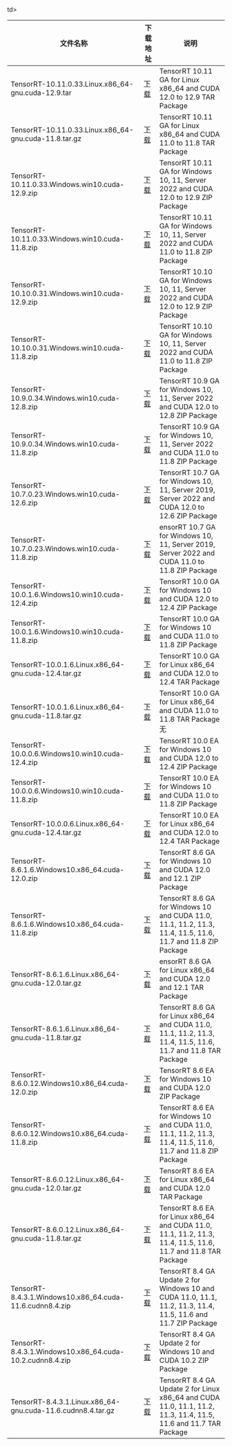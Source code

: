 <table>
<thead><tr><th>文件名称</th><th>下载地址</th><th>说明</th></tr></thead>
<tbody>
<tr><td>TensorRT-10.11.0.33.Linux.x86_64-gnu.cuda-12.9.tar</td><td><a href="https://mbd.pub/o/bread/YZWUl5Zxag==">下载</a></td><td>TensorRT 10.11 GA for Linux x86_64 and CUDA 12.0 to 12.9 TAR Package</td>td></tr>
<tr><td>TensorRT-10.11.0.33.Linux.x86_64-gnu.cuda-11.8.tar.gz</td><td><a href="https://mbd.pub/o/bread/YZWUl5Zxaw==">下载</a></td><td>TensorRT 10.11 GA for Linux x86_64 and CUDA 11.0 to 11.8 TAR Package</td></tr>
<tr><td>TensorRT-10.11.0.33.Windows.win10.cuda-12.9.zip</td><td><a href="https://mbd.pub/o/bread/YZWUlZ5wZQ==">下载</a></td><td>TensorRT 10.11 GA for Windows 10, 11, Server 2022 and CUDA 12.0 to 12.9 ZIP Package</td></tr>
<tr><td>TensorRT-10.11.0.33.Windows.win10.cuda-11.8.zip</td><td><a href="https://mbd.pub/o/bread/YZWUlZ5wZA==">下载</a></td><td>TensorRT 10.11 GA for Windows 10, 11, Server 2022 and CUDA 11.0 to 11.8 ZIP Package</td></tr>
<tr><td>TensorRT-10.10.0.31.Windows.win10.cuda-12.9.zip</td><td><a href="https://mbd.pub/o/bread/YZWUlZxyag==">下载</a></td><td>TensorRT 10.10 GA for Windows 10, 11, Server 2022 and CUDA 12.0 to 12.9 ZIP Package</td></tr>
<tr><td>TensorRT-10.10.0.31.Windows.win10.cuda-11.8.zip</td><td><a href="https://mbd.pub/o/bread/YZWUlZxyaw==">下载</a></td><td>TensorRT 10.10 GA for Windows 10, 11, Server 2022 and CUDA 11.0 to 11.8 ZIP Package</td></tr>
<tr><td>TensorRT-10.9.0.34.Windows.win10.cuda-12.8.zip</td><td><a href="https://mbd.pub/o/bread/YZWUlZxybA==">下载</a></td><td>TensorRT 10.9 GA for Windows 10, 11, Server 2022 and CUDA 12.0 to 12.8 ZIP Package</td></tr>
<tr><td>TensorRT-10.9.0.34.Windows.win10.cuda-11.8.zip</td><td><a href="https://mbd.pub/o/bread/YZWUlZxybQ==">下载</a></td><td>TensorRT 10.9 GA for Windows 10, 11, Server 2022 and CUDA 11.0 to 11.8 ZIP Package</td></tr>
<tr><td>TensorRT-10.7.0.23.Windows.win10.cuda-12.6.zip</td><td><a href="https://mbd.pub/o/bread/YZWUlZxyaA==">下载</a></td><td>TensorRT 10.7 GA for Windows 10, 11, Server 2019, Server 2022 and CUDA 12.0 to 12.6 ZIP Package</td></tr>
<tr><td>TensorRT-10.7.0.23.Windows.win10.cuda-11.8.zip</td><td><a href="https://mbd.pub/o/bread/YZWUlZxyaQ==">下载</a></td><td>ensorRT 10.7 GA for Windows 10, 11, Server 2019, Server 2022 and CUDA 11.0 to 11.8 ZIP Package</td></tr>
<tr><td>TensorRT-10.0.1.6.Windows10.win10.cuda-12.4.zip</td><td><a href="https://mbd.pub/o/bread/YZWUlZxwbQ==">下载</a></td><td>TensorRT 10.0 GA for Windows 10 and CUDA 12.0 to 12.4 ZIP Package</td></tr>
<tr><td>TensorRT-10.0.1.6.Windows10.win10.cuda-11.8.zip</td><td><a href="https://mbd.pub/o/bread/YZWUlZxxbA==">下载</a></td><td>TensorRT 10.0 GA for Windows 10 and CUDA 11.0 to 11.8 ZIP Package</td></tr>
<tr><td>TensorRT-10.0.1.6.Linux.x86_64-gnu.cuda-12.4.tar.gz</td><td><a href="https://mbd.pub/o/bread/YZWUlZxwaQ==">下载</a></td><td>TensorRT 10.0 GA for Linux x86_64 and CUDA 12.0 to 12.4 TAR Package</td></tr>
<tr><td>TensorRT-10.0.1.6.Linux.x86_64-gnu.cuda-11.8.tar.gz</td><td><a href="https://mbd.pub/o/bread/YZWUlZxwaA==">下载</a></td><td>TensorRT 10.0 GA for Linux x86_64 and CUDA 11.0 to 11.8 TAR Package无</td></tr>
<tr><td>TensorRT-10.0.0.6.Windows10.win10.cuda-12.4.zip</td><td><a href="https://mbd.pub/o/bread/YZWUlZxwag==">下载</a></td><td>TensorRT 10.0 EA for Windows 10 and CUDA 12.0 to 12.4 ZIP Package</td></tr>
<tr><td>TensorRT-10.0.0.6.Windows10.win10.cuda-11.8.zip</td><td><a href="https://mbd.pub/o/bread/YZWUlZxxaA==">下载</a></td><td>TensorRT 10.0 EA for Windows 10 and CUDA 11.0 to 11.8 ZIP Package</td></tr>
<tr><td>TensorRT-10.0.0.6.Linux.x86_64-gnu.cuda-12.4.tar.gz</td><td><a href="https://mbd.pub/o/bread/YZWUlZxxZQ==">下载</a></td><td>TensorRT 10.0 EA for Linux x86_64 and CUDA 12.0 to 12.4 TAR Package</td></tr>
<tr><td>TensorRT-8.6.1.6.Windows10.x86_64.cuda-12.0.zip</td><td><a href="https://mbd.pub/o/bread/YZWUlZxxaQ==">下载</a></td><td>TensorRT 8.6 GA for Windows 10 and CUDA 12.0 and 12.1 ZIP Package</td></tr>
<tr><td>TensorRT-8.6.1.6.Windows10.x86_64.cuda-11.8.zip</td><td><a href="https://mbd.pub/o/bread/YZWUlZxxag==">下载</a></td><td>TensorRT 8.6 GA for Windows 10 and CUDA 11.0, 11.1, 11.2, 11.3, 11.4, 11.5, 11.6, 11.7 and 11.8 ZIP Package</td></tr>
<tr><td>TensorRT-8.6.1.6.Linux.x86_64-gnu.cuda-12.0.tar.gz</td><td><a href="https://mbd.pub/o/bread/YZWUlZxwbA==">下载</a></td><td>ensorRT 8.6 GA for Linux x86_64 and CUDA 12.0 and 12.1 TAR Package</td></tr>
<tr><td>TensorRT-8.6.1.6.Linux.x86_64-gnu.cuda-11.8.tar.gz</td><td><a href="https://mbd.pub/o/bread/YZWUlZxxZg==">下载</a></td><td>TensorRT 8.6 GA for Linux x86_64 and CUDA 11.0, 11.1, 11.2, 11.3, 11.4, 11.5, 11.6, 11.7 and 11.8 TAR Package</td></tr>
<tr><td>TensorRT-8.6.0.12.Windows10.x86_64.cuda-12.0.zip</td><td><a href="https://mbd.pub/o/bread/YZWUlZxxZw==">下载</a></td><td>TensorRT 8.6 EA for Windows 10 and CUDA 12.0 ZIP Package</td></tr>
<tr><td>TensorRT-8.6.0.12.Windows10.x86_64.cuda-11.8.zip</td><td><a href="https://mbd.pub/o/bread/YZWUlZxxZA==">下载</a></td><td>TensorRT 8.6 EA for Windows 10 and CUDA 11.0, 11.1, 11.2, 11.3, 11.4, 11.5, 11.6, 11.7 and 11.8 ZIP Package</td></tr>
<tr><td>TensorRT-8.6.0.12.Linux.x86_64-gnu.cuda-12.0.tar.gz</td><td><a href="https://mbd.pub/o/bread/YZWUlZxxbQ==">下载</a></td><td>TensorRT 8.6 EA for Linux x86_64 and CUDA 12.0 TAR Package</td></tr>
<tr><td>TensorRT-8.6.0.12.Linux.x86_64-gnu.cuda-11.8.tar.gz</td><td><a href="https://mbd.pub/o/bread/YZWUlZxxaw==">下载</a></td><td>TensorRT 8.6 EA for Linux x86_64 and CUDA 11.0, 11.1, 11.2, 11.3, 11.4, 11.5, 11.6, 11.7 and 11.8 TAR Package</td></tr>
<tr><td>TensorRT-8.4.3.1.Windows10.x86_64.cuda-11.6.cudnn8.4.zip</td><td><a href="https://mbd.pub/o/bread/YZWUlZxwZw==">下载</a></td><td>TensorRT 8.4 GA Update 2 for Windows 10 and CUDA 11.0, 11.1, 11.2, 11.3, 11.4, 11.5, 11.6 and 11.7 ZIP Package</td></tr>
<tr><td>TensorRT-8.4.3.1.Windows10.x86_64.cuda-10.2.cudnn8.4.zip</td><td><a href="https://mbd.pub/o/bread/YZWUlZxwaw==">下载</a></td><td>TensorRT 8.4 GA Update 2 for Windows 10 and CUDA 10.2 ZIP Package</td></tr>
<tr><td>TensorRT-8.4.3.1.Linux.x86_64-gnu.cuda-11.6.cudnn8.4.tar.gz</td><td><a href="https://mbd.pub/o/bread/YZWUlZxwZg==">下载</a></td><td>TensorRT 8.4 GA Update 2 for Linux x86_64 and CUDA 11.0, 11.1, 11.2, 11.3, 11.4, 11.5, 11.6 and 11.7 TAR Package</td></tr>

</tbody>
</table>
